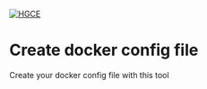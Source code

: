 [![HGCE](https://circleci.com/gh/ericogr/cdcf.svg?style=svg)](https://app.circleci.com/pipelines/github/ericogr/cdcf)

# Create docker config file
Create your docker config file with this tool
